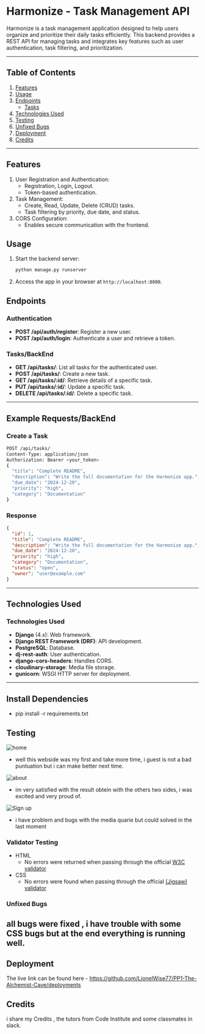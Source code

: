 # Harmonize - Task Management API

Harmonize is a task management application designed to help users organize and prioritize their daily tasks efficiently. This backend provides a REST API for managing tasks and integrates key features such as user authentication, task filtering, and prioritization.

---

## Table of Contents

1. [Features](#features)
2. [Usage](#usage)
3. [Endpoints](#endpoints)
   - [Tasks](#tasks)
4. [Technologies Used](#technologies-used)
5. [Testing](#testing)
6. [Unfixed Bugs](#unfixed-bugs)
7. [Deployment](#deployment)
8. [Credits](#credits)

---

## Features

1. User Registration and Authentication:
   - Registration, Login, Logout.
   - Token-based authentication.
2. Task Management:
   - Create, Read, Update, Delete (CRUD) tasks.
   - Task filtering by priority, due date, and status.
3. CORS Configuration:
   - Enables secure communication with the frontend.

## Usage

1. Start the backend server:

   ```bash
   python manage.py runserver

   ```

2. Access the app in your browser at `http://localhost:8000`.

## Endpoints

### Authentication

- **POST /api/auth/register**: Register a new user.
- **POST /api/auth/login**: Authenticate a user and retrieve a token.

### Tasks/BackEnd

- **GET /api/tasks/**: List all tasks for the authenticated user.
- **POST /api/tasks/**: Create a new task.
- **GET /api/tasks/:id/**: Retrieve details of a specific task.
- **PUT /api/tasks/:id/**: Update a specific task.
- **DELETE /api/tasks/:id/**: Delete a specific task.

---

## Example Requests/BackEnd

### Create a Task

```bash
POST /api/tasks/
Content-Type: application/json
Authorization: Bearer <your_token>
{
  "title": "Complete README",
  "description": "Write the full documentation for the Harmonize app.",
  "due_date": "2024-12-20",
  "priority": "high",
  "category": "Documentation"
}
```

### Response

```json
{
  "id": 1,
  "title": "Complete README",
  "description": "Write the full documentation for the Harmonize app.",
  "due_date": "2024-12-20",
  "priority": "high",
  "category": "Documentation",
  "status": "open",
  "owner": "user@example.com"
}
```

---

## Technologies Used

### **Technologies Used**

- **Django** (4.x): Web framework.
- **Django REST Framework (DRF)**: API development.
- **PostgreSQL**: Database.
- **dj-rest-auth**: User authentication.
- **django-cors-headers**: Handles CORS.
- **cloudinary-storage**: Media file storage.
- **gunicorn**: WSGI HTTP server for deployment.

---

## Install Dependencies

- pip install -r requirements.txt

## Testing

![home](/assets/css/images/lighthouse%20resubmited.png)

- well this webside was my first and take more time, i guest is not a bad puntuation but i can make better next time.

![about](/assets/css/images/about%20screen.png)

- im very satisfied with the result obtein with the others two sides, i was excited and very proud of.

![Sign up](/assets/css/images/signup%20screen%20test.png)

- i have problem and bugs with the media quarie but could solved in the last moment

### Validator Testing

- HTML
  - No errors were returned when passing through the official [W3C validator](https://validator.w3.org/nu/?doc=https%3A%2F%2Flionelwise77.github.io%2FPP1-The-Alchemist-Cave%2F)
- CSS
  - No errors were found when passing through the official [(Jigsaw) validator](https://jigsaw.w3.org/css-validator/validator?uri=https%3A%2F%2Flionelwise77.github.io%2FPP1-The-Alchemist-Cave%2F&profile=css3svg&usermedium=all&warning=1&vextwarning=&lang=en)

### Unfixed Bugs

## all bugs were fixed , i have trouble with some CSS bugs but at the end everything is running well.

## Deployment

The live link can be found here - https://github.com/LionelWise77/PP1-The-Alchemist-Cave/deployments

## Credits

i share my Credits , the tutors from Code Institute and some classmates in slack.
